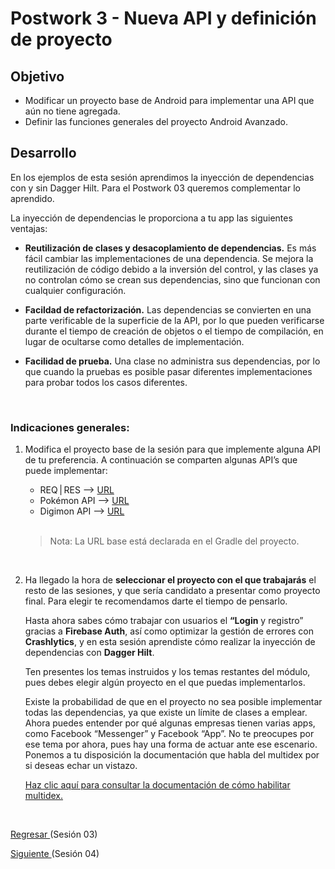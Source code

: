 # Postwork 3 - Nueva API y definición de proyecto

## Objetivo

- Modificar un proyecto base de Android para implementar una API que aún no tiene agregada.
- Definir las funciones generales del proyecto Android Avanzado.

## Desarrollo

En los ejemplos de esta sesión aprendimos la inyección de dependencias con y sin Dagger Hilt. Para el Postwork 03 queremos complementar lo aprendido.

La inyección de dependencias le proporciona a tu app las siguientes ventajas:

- **Reutilización de clases y desacoplamiento de dependencias.** Es más fácil cambiar las implementaciones de una dependencia. Se mejora la reutilización de código debido a la inversión del control, y las clases ya no controlan cómo se crean sus dependencias, sino que funcionan con cualquier configuración.

- **Facildad de refactorización.** Las dependencias se convierten en una parte verificable de la superficie de la API, por lo que pueden verificarse durante el tiempo de creación de objetos o el tiempo de compilación, en lugar de ocultarse como detalles de implementación.

- **Facilidad de prueba.** Una clase no administra sus dependencias, por lo que cuando la pruebas es posible pasar diferentes implementaciones para probar todos los casos diferentes.

</br>

### Indicaciones generales:
1. Modifica el proyecto base de la sesión para que implemente alguna API de tu preferencia. A continuación se comparten algunas API’s que puede implementar:
    - REQ | RES --> [URL](https://reqres.in/)
    - Pokémon API --> [URL](https://pokeapi.co/)
    - Digimon API --> [URL](https://digimon-api.vercel.app/index.html)

    </br>

    > Nota: La URL base está declarada en el Gradle del proyecto.

</br>

2. Ha llegado la hora de **seleccionar el proyecto con el que trabajarás** el resto de las sesiones, y que sería candidato a presentar como proyecto final. Para elegir te recomendamos darte el tiempo de pensarlo.

    Hasta ahora sabes cómo trabajar con usuarios el **“Login** y registro” gracias a **Firebase Auth**, así como optimizar la gestión de errores con **Crashlytics**, y en esta sesión aprendiste cómo realizar la inyección de dependencias con **Dagger Hilt**.

    Ten presentes los temas instruidos y los temas restantes del módulo, pues debes elegir algún proyecto en el que puedas implementarlos. 

    Existe la probabilidad de que en el proyecto no sea posible implementar todas las dependencias, ya que existe un límite de clases a emplear. Ahora puedes entender por qué algunas empresas tienen varias apps, como Facebook “Messenger” y Facebook “App”. No te preocupes por ese tema por ahora, pues hay una forma de actuar ante ese escenario. Ponemos a tu disposición la documentación que habla del multidex por si deseas echar un vistazo. 

    [Haz clic aquí para consultar la documentación de cómo habilitar multidex.](https://developer.android.com/studio/build/multidex?hl=es)

</br>

[Regresar ](../README.md)(Sesión 03)

[Siguiente ](../../Sesion-04/README.md)(Sesión 04)